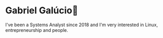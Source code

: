 # Gabriel Galúcio🐔
I've been a Systems Analyst since 2018 and I'm very interested in Linux, entrepreneurship and people.
